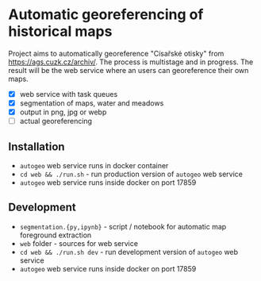 # Automatic georeferencing of historical maps

Project aims to automatically georeference "Císařské otisky" from https://ags.cuzk.cz/archiv/. The process is multistage and in progress. The result will be the web service where an users can georeference their own maps.

 * [x] web service with task queues
 * [x] segmentation of maps, water and meadows
 * [x] output in png, jpg or webp
 * [ ] actual georeferencing

## Installation

 * `autogeo` web service runs in docker container
 * `cd web && ./run.sh` - run production version of `autogeo` web service
 * `autogeo` web service runs inside docker on port 17859

## Development
 * `segmentation.{py,ipynb}` - script / notebook for automatic map foreground extraction
 * `web` folder - sources for web service
 * `cd web && ./run.sh dev` - run development version of `autogeo` web service
 * `autogeo` web service runs inside docker on port 17859
